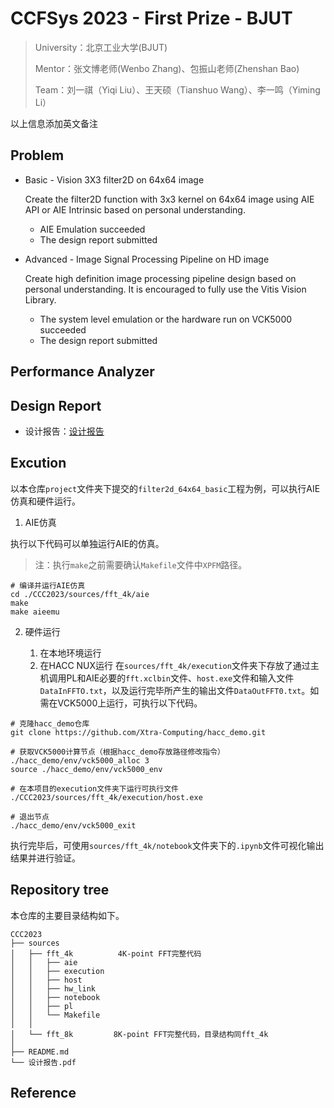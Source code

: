 # CCFSys 2023 - First Prize - BJUT

> University：北京工业大学(BJUT)
> 
> Mentor：张文博老师(Wenbo Zhang)、包振山老师(Zhenshan Bao)
> 
> Team：刘一祺（Yiqi Liu）、王天硕（Tianshuo Wang）、李一鸣（Yiming Li）

以上信息添加英文备注

 ## Problem

- Basic  - Vision 3X3 filter2D on 64x64 image

    Create the filter2D function with 3x3 kernel on 64x64 image using AIE API or AIE Intrinsic based on personal understanding. 

    - AIE Emulation succeeded
    - The design report submitted

- Advanced  - Image Signal Processing Pipeline on HD image

    Create high definition image processing pipeline design based on personal understanding. It is encouraged to fully use the Vitis Vision Library.

    - The system level emulation or the hardware run on VCK5000 succeeded
    - The design report submitted
      
## Performance Analyzer


## Design Report

- 设计报告：[设计报告](https://github.com/LLLiq/ccc2023_liq/blob/finals/%E5%8C%97%E4%BA%AC%E5%B7%A5%E4%B8%9A%E5%A4%A7%E5%AD%A6%E6%9E%81%E5%85%89%E9%98%9F%E6%8A%80%E6%9C%AF%E6%8A%A5%E5%91%8A_%E5%86%B3%E8%B5%9B.pdf)

## Excution

以本仓库`project`文件夹下提交的`filter2d_64x64_basic`工程为例，可以执行AIE仿真和硬件运行。

1. AIE仿真

执行以下代码可以单独运行AIE的仿真。
> 注：执行`make`之前需要确认`Makefile`文件中`XPFM`路径。

```shell
# 编译并运行AIE仿真
cd ./CCC2023/sources/fft_4k/aie
make
make aieemu
```

2. 硬件运行

	1. 在本地环境运行
	2. 在HACC NUX运行
在`sources/fft_4k/execution`文件夹下存放了通过主机调用PL和AIE必要的`fft.xclbin`文件、`host.exe`文件和输入文件`DataInFFTO.txt`，以及运行完毕所产生的输出文件`DataOutFFT0.txt`。如需在VCK5000上运行，可执行以下代码。

```shell
# 克隆hacc_demo仓库
git clone https://github.com/Xtra-Computing/hacc_demo.git

# 获取VCK5000计算节点（根据hacc_demo存放路径修改指令）
./hacc_demo/env/vck5000_alloc 3
source ./hacc_demo/env/vck5000_env

# 在本项目的execution文件夹下运行可执行文件
./CCC2023/sources/fft_4k/execution/host.exe

# 退出节点
./hacc_demo/env/vck5000_exit
```

执行完毕后，可使用`sources/fft_4k/notebook`文件夹下的`.ipynb`文件可视化输出结果并进行验证。

## Repository tree
本仓库的主要目录结构如下。
```
CCC2023
├── sources
│   ├── fft_4k          4K-point FFT完整代码
│   │   ├── aie
│   │   ├── execution
│   │   ├── host
│   │   ├── hw_link
│   │   ├── notebook
│   │   ├── pl
│   │   └── Makefile
│   │
│   └── fft_8k         8K-point FFT完整代码，目录结构同fft_4k
│
├── README.md
└── 设计报告.pdf
```

## Reference
